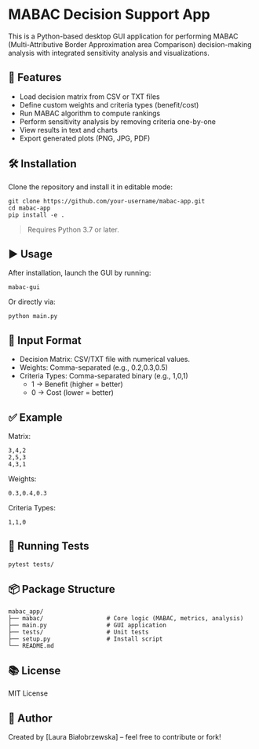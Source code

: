 
MABAC Decision Support App
===========================

This is a Python-based desktop GUI application for performing MABAC (Multi-Attributive Border Approximation area Comparison)
decision-making analysis with integrated sensitivity analysis and visualizations.

🚀 Features
-----------
- Load decision matrix from CSV or TXT files
- Define custom weights and criteria types (benefit/cost)
- Run MABAC algorithm to compute rankings
- Perform sensitivity analysis by removing criteria one-by-one
- View results in text and charts
- Export generated plots (PNG, JPG, PDF)

🛠 Installation
---------------
Clone the repository and install it in editable mode:

```
git clone https://github.com/your-username/mabac-app.git
cd mabac-app
pip install -e .
```

> Requires Python 3.7 or later.

▶️ Usage
--------
After installation, launch the GUI by running:

```
mabac-gui
```

Or directly via:

```
python main.py
```

🧠 Input Format
---------------
- Decision Matrix: CSV/TXT file with numerical values.
- Weights: Comma-separated (e.g., 0.2,0.3,0.5)
- Criteria Types: Comma-separated binary (e.g., 1,0,1)
    - 1 → Benefit (higher = better)
    - 0 → Cost (lower = better)

✅ Example
----------
Matrix:
```
3,4,2
2,5,3
4,3,1
```

Weights:
```
0.3,0.4,0.3
```

Criteria Types:
```
1,1,0
```

🧪 Running Tests
----------------
```
pytest tests/
```

📦 Package Structure
--------------------
```
mabac_app/
├── mabac/                  # Core logic (MABAC, metrics, analysis)
├── main.py                 # GUI application
├── tests/                  # Unit tests
├── setup.py                # Install script
└── README.md
```

📚 License
----------
MIT License

👤 Author
---------
Created by [Laura Białobrzewska] – feel free to contribute or fork!
